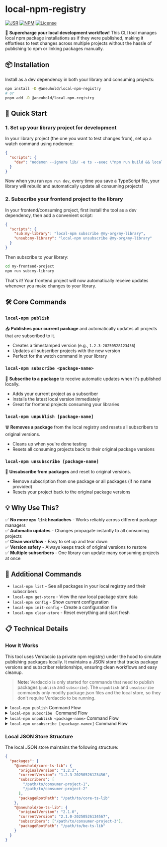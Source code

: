 # local-npm-registry

[![JSR](https://jsr.io/badges/@aneuhold/local-npm-registry)](https://jsr.io/@aneuhold/local-npm-registry)
[![NPM](https://img.shields.io/npm/v/%40aneuhold%2Flocal-npm-registry)](https://www.npmjs.com/package/@aneuhold/local-npm-registry)
[![License](https://img.shields.io/github/license/aneuhold/ts-libs)](https://github.com/aneuhold/ts-libs/blob/main/LICENSE)

🚀 **Supercharge your local development workflow!** This CLI tool manages local npm package installations as if they were published, making it effortless to test changes across multiple projects without the hassle of publishing to npm or linking packages manually.

## 📦 Installation

Install as a dev dependency in both your library and consuming projects:

```bash
npm install -D @aneuhold/local-npm-registry
# or
pnpm add -D @aneuhold/local-npm-registry
```

## 🎯 Quick Start

### 1. Set up your library project for development

In your library project (the one you want to test changes from), set up a watch command using nodemon:

```json
{
  "scripts": {
    "dev": "nodemon --ignore lib/ -e ts --exec \"npm run build && local-npm publish\""
  }
}
```

Now when you run `npm run dev`, every time you save a TypeScript file, your library will rebuild and automatically update all consuming projects!

### 2. Subscribe your frontend project to the library

In your frontend/consuming project, first install the tool as a dev dependency, then add a convenient script:

```json
{
  "scripts": {
    "sub:my-library": "local-npm subscribe @my-org/my-library",
    "unsub:my-library": "local-npm unsubscribe @my-org/my-library"
  }
}
```

Then subscribe to your library:

```bash
cd my-frontend-project
npm run sub:my-library
```

That's it! Your frontend project will now automatically receive updates whenever you make changes to your library.

## 🛠️ Core Commands

### `local-npm publish`

📤 **Publishes your current package** and automatically updates all projects that are subscribed to it.

- Creates a timestamped version (e.g., `1.2.3-20250528123456`)
- Updates all subscriber projects with the new version
- Perfect for the watch command in your library

### `local-npm subscribe <package-name>`

🔔 **Subscribe to a package** to receive automatic updates when it's published locally.

- Adds your current project as a subscriber
- Installs the latest local version immediately
- Great for frontend projects consuming your libraries

### `local-npm unpublish [package-name]`

🗑️ **Removes a package** from the local registry and resets all subscribers to original versions.

- Cleans up when you're done testing
- Resets all consuming projects back to their original package versions

### `local-npm unsubscribe [package-name]`

🔕 **Unsubscribe from packages** and reset to original versions.

- Remove subscription from one package or all packages (if no name provided)
- Resets your project back to the original package versions

## 💡 Why Use This?

✅ **No more `npm link` headaches** - Works reliably across different package managers  
✅ **Automatic updates** - Changes propagate instantly to all consuming projects  
✅ **Clean workflow** - Easy to set up and tear down  
✅ **Version safety** - Always keeps track of original versions to restore  
✅ **Multiple subscribers** - One library can update many consuming projects at once

## 🔧 Additional Commands

- `local-npm list` - See all packages in your local registry and their subscribers
- `local-npm get-store` - View the raw local package store data
- `local-npm config` - Show current configuration
- `local-npm init-config` - Create a configuration file
- `local-npm clear-store` - Reset everything and start fresh

## 📋 Technical Details

### How It Works

This tool uses Verdaccio (a private npm registry) under the hood to simulate publishing packages locally. It maintains a JSON store that tracks package versions and subscriber relationships, ensuring clean workflows and easy cleanup.

> **Note:** Verdaccio is only started for commands that need to publish packages (`publish` and `subscribe`). The `unpublish` and `unsubscribe` commands only modify package.json files and the local store, so they don't require Verdaccio to be running.

<details>

<summary><code>local-npm publish</code> Command Flow</summary>

```mermaid
flowchart TD
    A["local-npm publish executed"] --> B["Read package.json in current directory"]
    B --> C{"Package found?"}
    C -->|No| D["Error: No package.json found"]
    C -->|Yes| E["Extract package name and version"]
    E --> F["Start Verdaccio server"]
    F --> G["Generate timestamp version"]
    G --> H["Update package.json with timestamp version<br/>e.g., 1.2.3-20250526123456"]
    H --> I["Build package if needed"]
    I --> J["Publish to Verdaccio registry"]
    J --> K["Read local JSON store"]
    K --> L["Update package entry in store<br/>with new timestamp version"]
    L --> M["Get all subscribers for this package"]
    M --> N{"Subscribers exist?"}
    N -->|No| O["Shut down Verdaccio server"]
    N -->|Yes| P["For each subscriber project"]
    P --> Q["Update subscriber's package.json<br/>with new timestamp version"]
    Q --> R["Run install command in subscriber project<br/>npm install or pnpm install"]
    R --> S{"More subscribers?"}
    S -->|Yes| P
    S -->|No| T["Shut down Verdaccio server"]
    O --> U["Complete - No subscribers to update"]
    T --> V["Complete - All subscribers updated"]
```

</details>

<details>

<summary><code>local-npm subscribe <package-name></code> Command Flow</summary>

```mermaid
flowchart TD
    A["local-npm subscribe &lt;package-name&gt; executed"] --> B["Read local JSON store"]
    B --> C{"Package exists in store?"}
    C -->|No| D["List available packages from store"]
    D --> E["Error: Package not found"]
    C -->|Yes| F["Start Verdaccio server"]
    F --> G["Get package version from store"]
    G --> H["Re-publish package to Verdaccio<br/>with stored timestamp version"]
    H --> I["Add current project to subscribers list<br/>in local JSON store"]
    I --> J["Get all subscribers for this package"]
    J --> K["For each subscriber project<br/>including new one"]
    K --> L["Update subscriber's package.json<br/>with timestamp version"]
    L --> M["Run install command in subscriber project<br/>npm install or pnpm install"]
    M --> N{"More subscribers?"}
    N -->|Yes| K
    N -->|No| O["Shut down Verdaccio server"]
    O --> P["Complete - All subscribers updated"]
```

</details>

<details>

<summary><code>local-npm unpublish &lt;package-name&gt;</code> Command Flow</summary>

```mermaid
flowchart TD
    A["local-npm unpublish executed"] --> B["Read package.json in current directory"]
    B --> C{"Package found?"}
    C -->|No| D["Error: No package.json found"]
    C -->|Yes| E["Extract package name"]
    E --> F["Read local JSON store"]
    F --> G{"Package exists in store?"}
    G -->|No| H["Error: Package not in local registry"]
    G -->|Yes| I["Get original version from store"]
    I --> J["Get all subscribers for this package"]
    J --> K{"Subscribers exist?"}
    K -->|Yes| L["For each subscriber project"]
    K -->|No| M["Reset current package.json<br/>to original version"]
    L --> N["Update subscriber's package.json<br/>to original version without timestamp"]
    N --> O["Run install command in subscriber project<br/>npm install or pnpm install"]
    O --> P{"More subscribers?"}
    P -->|Yes| L
    P -->|No| M
    M --> Q["Remove package entry from local JSON store"]
    Q --> R["Complete - Package unpublished<br/>and all subscribers reset"]
```

</details>
<details>

<summary><code>local-npm unsubscribe [&lt;package-name&gt;]</code> Command Flow</summary>

```mermaid
flowchart TD
    A["local-npm unsubscribe &#91;&lt;package-name&gt;&#93; executed"] --> B{"Package name provided?"}
    B -->|No| C["Read local JSON store"]
    B -->|Yes| D["Read local JSON store"]
    C --> E["Find all packages where current project<br/>is a subscriber"]
    D --> F{"Package exists in store?"}
    F -->|No| G["Error: Package not found in store"]
    E --> H{"Any subscribed packages?"}
    H -->|No| I["No packages to unsubscribe from"]
    H -->|Yes| J["For each subscribed package"]
    F -->|Yes| K["Check if current project is subscriber"]
    K --> L{"Current project subscribed?"}
    L -->|No| M["Error: Not subscribed to this package"]
    L -->|Yes| N["Remove current project from<br/>package's subscribers list"]
    J --> O["Get original version for package"]
    O --> P["Update current project's package.json<br/>to original version without timestamp"]
    P --> Q["Remove current project from<br/>package's subscribers list"]
    Q --> R{"More packages to process?"}
    R -->|Yes| J
    R -->|No| S["Run install command in current project<br/>npm install or pnpm install"]
    N --> T["Get original version for package"]
    T --> U["Update current project's package.json<br/>to original version without timestamp"]
    U --> V["Run install command in current project<br/>npm install or pnpm install"]
    S --> W["Complete - Unsubscribed from all packages"]
    V --> X["Complete - Unsubscribed from package"]
```

</details>

### Local JSON Store Structure

The local JSON store maintains the following structure:

```json
{
  "packages": {
    "@aneuhold/core-ts-lib": {
      "originalVersion": "1.2.3",
      "currentVersion": "1.2.3-20250526123456",
      "subscribers": [
        "/path/to/consumer-project-1",
        "/path/to/consumer-project-2"
      ],
      "packageRootPath": "/path/to/core-ts-lib"
    },
    "@aneuhold/be-ts-lib": {
      "originalVersion": "2.1.0",
      "currentVersion": "2.1.0-20250526134567",
      "subscribers": ["/path/to/consumer-project-3"],
      "packageRootPath": "/path/to/be-ts-lib"
    }
  }
}
```
